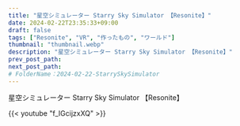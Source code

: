 ```yaml
---
title: "星空シミュレーター Starry Sky Simulator 【Resonite】"
date: 2024-02-22T23:35:33+09:00
draft: false
tags: ["Resonite", "VR", "作ったもの", "ワールド"]
thumbnail: "thumbnail.webp"
description: "星空シミュレーター Starry Sky Simulator 【Resonite】"
prev_post_path:
next_post_path:
# FolderName：2024-02-22-StarrySkySimulator 
---
```


星空シミュレーター Starry Sky Simulator 【Resonite】

{{< youtube "f_IGcijzxXQ" >}}
